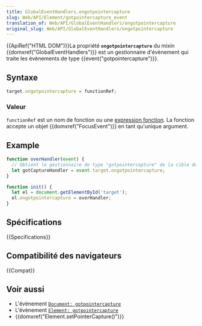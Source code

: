 ```yaml
---
title: GlobalEventHandlers.ongotpointercapture
slug: Web/API/Element/gotpointercapture_event
translation_of: Web/API/GlobalEventHandlers/ongotpointercapture
original_slug: Web/API/GlobalEventHandlers/ongotpointercapture
---
```

{{ApiRef("HTML DOM")}}La propriété **`ongotpointercapture`** du mixin {{domxref("GlobalEventHandlers")}} est un gestionnaire d'évènement qui traite les évènements de type {{event("gotpointercapture")}}.

## Syntaxe

```js
target.ongotpointercapture = functionRef;
```

### Valeur

`functionRef` est un nom de fonction ou une [expression fonction](/fr/docs/Web/JavaScript/Reference/Operators/function). La fonction accepte un objet {{domxref("FocusEvent")}} en tant qu'unique argument.

## Example

```js
function overHandler(event) {
  // Obtient le gestionnaire de type "gotpointercapture" de la cible de l'événement
  let gotCaptureHandler = event.target.ongotpointercapture;
}

function init() {
  let el = document.getElementById('target');
  el.ongotpointercapture = overHandler;
}
```

## Spécifications

{{Specifications}}

## Compatibilité des navigateurs

{{Compat}}

## Voir aussi

- L'évènement [`Document: gotpointercapture`](/fr/docs/Web/API/Document/gotpointercapture_event)
- L'évènement [`Element: gotpointercapture`](/fr/docs/Web/API/Element/gotpointercapture_event)
- {{domxref("Element.setPointerCapture()")}}
